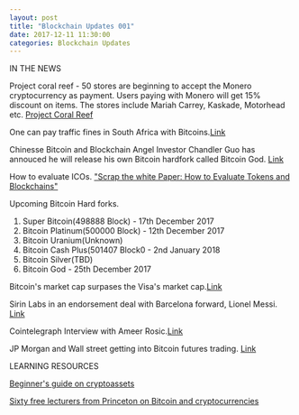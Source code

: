 ```yaml
---
layout: post
title: "Blockchain Updates 001"
date: 2017-12-11 11:30:00
categories: Blockchain Updates
---
```


IN THE NEWS

Project coral reef - 50 stores are beginning to accept the Monero cryptocurrency as payment. Users paying with Monero will get 15% discount on items. The stores include Mariah Carrey, Kaskade, Motorhead etc. [Project Coral Reef](https://www.projectcoralreef.com)

One can pay traffic fines in South Africa with Bitcoins.[Link](https://cointelegraph.com/news/bitcoin-can-pay-your-traffic-fines-in-south-africa)

Chinesse Bitcoin and Blockchain Angel Investor Chandler Guo has annouced he will release his own Bitcoin hardfork called Bitcoin God. [Link](https://news.bitcoin.com/more-bitcoin-fork-clones-on-the-way-bitcoin-god-will-be-born-on-xmas-day/)

How to evaluate ICOs. ["Scrap the white Paper: How to Evaluate Tokens and Blockchains"](https://www.coindesk.com/scrap-white-paper-evaluate-tokens-blockchains/)

Upcoming Bitcoin Hard forks.
1. Super Bitcoin(498888 Block) - 17th December 2017
2. Bitcoin Platinum(500000 Block) - 12th December 2017
3. Bitcoin Uranium(Unknown)
4. Bitcoin Cash Plus(501407 Block0 - 2nd January 2018
5. Bitcoin Silver(TBD)
6. Bitcoin God - 25th December 2017

Bitcoin's market cap surpases the Visa's market cap.[Link](https://cointelegraph.com/news/bitcoins-price-surpasses-18000-level-market-cap-now-higher-than-visas)

Sirin Labs in an endorsement deal with Barcelona forward, Lionel Messi. [Link](https://cointelegraph.com/news/leo-messi-the-next-blockchain-celebrity-endorser)

Cointelegraph Interview with Ameer Rosic.[Link](https://cointelegraph.com/news/bitcoin-education-and-crypto-an-interview-with-ameer-rosic)

JP Morgan and Wall street getting into Bitcoin futures trading. [Link](https://www.cnbc.com/2017/11/21/jpmorgan-reportedly-getting-into-bitcoin-futures-trading.html)

LEARNING RESOURCES

[Beginner's guide on cryptoassets](https://medium.com/@linda.xie/beginners-guide-series-on-cryptoassets-d897535d887)

[Sixty free lecturers from Princeton on Bitcoin and cryptocurrencies](https://www.reddit.com/r/Bitcoin/comments/7il1sx/sixty_free_lectures_from_princeton_on_bitcoin_and/)

